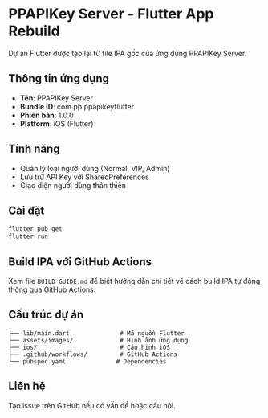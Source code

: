 # PPAPIKey Server - Flutter App Rebuild

Dự án Flutter được tạo lại từ file IPA gốc của ứng dụng PPAPIKey Server.

## Thông tin ứng dụng

- **Tên**: PPAPIKey Server
- **Bundle ID**: com.pp.ppapikeyflutter
- **Phiên bản**: 1.0.0
- **Platform**: iOS (Flutter)

## Tính năng

- Quản lý loại người dùng (Normal, VIP, Admin)
- Lưu trữ API Key với SharedPreferences
- Giao diện người dùng thân thiện

## Cài đặt

```bash
flutter pub get
flutter run
```

## Build IPA với GitHub Actions

Xem file `BUILD_GUIDE.md` để biết hướng dẫn chi tiết về cách build IPA tự động thông qua GitHub Actions.

## Cấu trúc dự án

```
├── lib/main.dart              # Mã nguồn Flutter
├── assets/images/             # Hình ảnh ứng dụng
├── ios/                       # Cấu hình iOS
├── .github/workflows/         # GitHub Actions
└── pubspec.yaml              # Dependencies
```

## Liên hệ

Tạo issue trên GitHub nếu có vấn đề hoặc câu hỏi.
